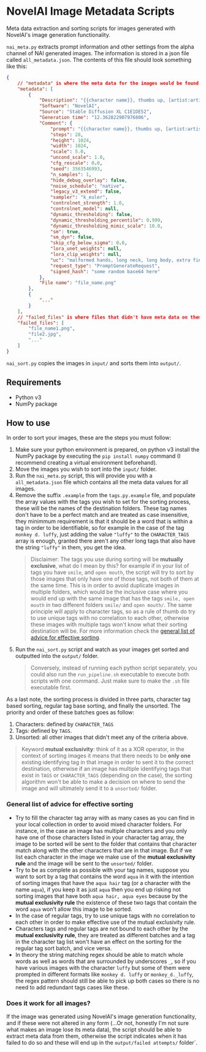 # NovelAI Image Metadata Scripts

Meta data extraction and sorting scripts for images generated with NovelAI's image generation functionality.

`nai_meta.py` extracts prompt information and other settings from the alpha channel of NAI generated images. The information is stored in a json file called `all_metadata.json`. The contents of this file should look something like this:
```json
{
    // "metadata" is where the meta data for the images would be found
    "metadata": [
        {
            "Description": "{{character name}}, thumbs up, [artist:artistname], etc",
            "Software": "NovelAI",
            "Source": "Stable Diffusion XL C1E1DE52",
            "Generation time": "12.362822907976806",
            "Comment": {
                "prompt": "{{character name}}, thumbs up, [artist:artistname], etc",
                "steps": 28,
                "height": 1024,
                "width": 1024,
                "scale": 5.0,
                "uncond_scale": 1.0,
                "cfg_rescale": 0.0,
                "seed": 3563546993,
                "n_samples": 1,
                "hide_debug_overlay": false,
                "noise_schedule": "native",
                "legacy_v3_extend": false,
                "sampler": "k_euler",
                "controlnet_strength": 1.0,
                "controlnet_model": null,
                "dynamic_thresholding": false,
                "dynamic_thresholding_percentile": 0.999,
                "dynamic_thresholding_mimic_scale": 10.0,
                "sm": true,
                "sm_dyn": false,
                "skip_cfg_below_sigma": 0.0,
                "lora_unet_weights": null,
                "lora_clip_weights": null,
                "uc": "malformed hands, long neck, long body, extra fingers, dark skin girl, mosaic, bad faces, bad face, bad eyes, bad feet, extra toes, earrings,  censor bar, censor bars,  @_@, glowing eyes, sketch, flat color,  bad shadow, uncoordinated body, unnatural body, fused breasts, bad breasts, eyepatch,",
                "request_type": "PromptGenerateRequest",
                "signed_hash": "some random base64 here"
            },
            "File name": "file_name.png"
        },
        {
            "..."
        }
    ],
    // "failed_files" is where files that didn't have meta data on them or encountered an error during processing are listed
    "failed_files": [
        "file_name1.png",
        "file2.jpg",
        "..."
    ]
}
```

`nai_sort.py` copies the images in `input/` and sorts them into `output/`.

## Requirements

* Python v3
* NumPy package

## How to use

In order to sort your images, these are the steps you must follow:

1. Make sure your python environment is prepared, on python v3 install the NumPy package by executing the `pip install numpy` command (I recommend creating a virtual environment beforehand).
1. Move the images you wish to sort into the `input/` folder.
2. Run the `nai_meta.py` script, this will provide you with a `all_metadata.json` file which contains all the meta data values for all images.
3. Remove the suffix `.example` from the `tags.py.example` file, and populate the array values with the tags you wish to set for the sorting process, these will be the names of the destination folders. These tag names don't have to be a perfect match and are treated as case insensitive, they minimmum requirement is that it should be a word that is within a tag in order to be identifiable, so for example in the case of the tag `monkey d. luffy`, just adding the value `"luffy"` to the `CHARACTER_TAGS` array is enough, granted there aren't any other long tags that also have the string `"luffy"` in them, you get the idea.
    > Disclaimer: The tags you use during sorting will be **mutually exclusive**, what do I mean by this? for example if in your list of tags you have `smile`, and `open mouth`, the script will try to sort by those images that only have one of those tags, not both of them at the same time. This is in order to avoid duplicate images in multiple folders, which would be the inclusive case where you would end up with the same image that has the tags `smile, open mouth` in two different folders `smile/` and `open mouth/`. The same principle will apply to character tags, so as a rule of thumb do try to use unique tags with no correlation to each other, otherwise these images with multiple tags won't know what their sorting destination will be. For more information check the [general list of advice for effective sorting](#general-list-of-advice-for-effective-sorting).
4. Run the `nai_sort.py` script and watch as your images get sorted and outputted into the `output/` folder.
    > Conversely, instead of running each python script separately, you could also run the `run_pipeline.sh` executable to execute both scripts with one command. Just make sure to make the `.sh` file executable first.

As a last note, the sorting process is divided in three parts, character tag based sorting, regular tag base sorting, and finally the unsorted. The priority and order of these batches goes as follow:
1. Characters: defined by `CHARACTER_TAGS`
2. Tags: defined by `TAGS`.
3. Unsorted: all other images that didn't meet any of the criteria above.

> Keyword **mutual exclusivity**: think of it as a XOR operator, in the context of sorting images it means that there needs to be **only one** existing identifying tag in that image in order to sent it to the correct destination, otherwise if an image has multiple identifying tags that exist in `TAGS` or `CHARACTER_TAGS` (depending on the case), the sorting algorithm won't be able to make a decision on where to send the image and will ultimately send it to a `unsorted/` folder.

### General list of advice for effective sorting

* Try to fill the character tag array with as many cases as you can find in your local collection in order to avoid mixed character folders. For instance, in the case an image has multiple characters and you only have one of those characters listed in your character tag array, the image to be sorted will be sent to the folder that contains that character match along with the other characters that are in that image. But if we list each character in the image we make use of the **mutual exclusivity rule** and the image will be sent to the `unsorted/` folder.
* Try to be as complete as possible with your tag names, suppose you want to sort by a tag that contains the word `aqua` in it with the intention of sorting images that have the `aqua hair` tag (or a character with the name `aqua`), if you keep it as just `aqua` then you end up risking not sorting images that have both `aqua hair, aqua eyes` because by the **mutual exclusivity rule** the existence of these two tags that contain the word `aqua` won't allow this image to be sorted.
* In the case of regular tags, try to use unique tags with no correlation to each other in order to make effective use of the mutual exclusivity rule.
* Characters tags and regular tags are not bound to each other by the **mutual exclusivity rule**, they are treated as different batches and a tag in the character tag list won't have an effect on the sorting for the regular tag sort batch, and vice versa.
* In theory the string matching regex should be able to match whole words as well as words that are surrounded by underscores `_`, so if you have various images with the character `luffy` but some of them were prompted in different formats like `monkey d. luffy` or `monkey_d._luffy`, the regex pattern should still be able to pick up both cases so there is no need to add redundant tags cases like these.

### Does it work for all images?

If the image was generated using NovelAI's image generation functionality, and if these were not altered in any form (...Or not, honestly I'm not sure what makes an image lose its meta data), the script should be able to extract meta data from them, otherwise the script indicates when it has failed to do so and these will end up in the `output/failed attempts/` folder`.